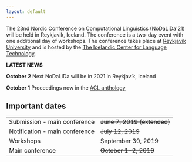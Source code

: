 ```yaml
---
layout: default
---
```


The 23nd Nordic Conference on Computational Linguistics (NoDaLiDa'21) will be held in Reykjavik, Iceland. The conference is a two-day event with one additional day of workshops. The conference takes place at <a href="http://www.ru.is">Reykjavik University</a> and is hosted by the <a href="http://iclt.is">The Icelandic Center for Language Technology</a>. 

<!-- Box -->
<div class="box" markdown="1">
  <p><b>LATEST NEWS</b></p>
  <p><b>October 2</b> Next NoDaLiDa will be in 2021 in Reykjavík, Iceland</p>
  <p><b>October 1</b> Proceedings now in the <a href="https://aclweb.org/anthology/volumes/W19-61/">ACL anthology</a> </p>
</div>

## Important dates <a id="dates"></a>

<div class="table-wrapper">
  <table>
    <tbody>
      <tr><td>Submission - main conference</td> <td><s> June 7, 2019 (extended)</s></td></tr>
      <tr><td>Notification - main conference</td> <td><s> July 12, 2019 </s></td></tr>
      <tr><td>Workshops</td> <td> <s>September 30, 2019 </s></td></tr>
      <tr><td>Main conference</td> <td> <s>October 1-2, 2019 </s></td></tr>
    </tbody>
  </table>
</div>
